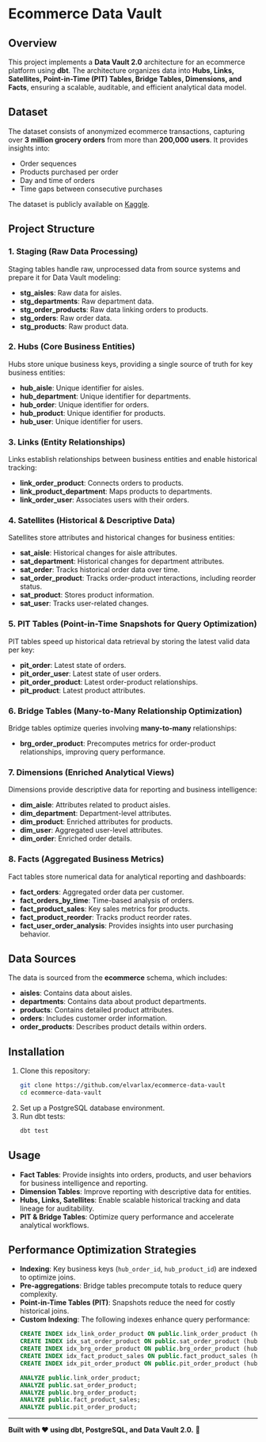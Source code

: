 # Ecommerce Data Vault

## Overview

This project implements a **Data Vault 2.0** architecture for an ecommerce platform using **dbt**. The architecture organizes data into **Hubs, Links, Satellites, Point-in-Time (PIT) Tables, Bridge Tables, Dimensions, and Facts**, ensuring a scalable, auditable, and efficient analytical data model.

## Dataset

The dataset consists of anonymized ecommerce transactions, capturing over **3 million grocery orders** from more than **200,000 users**. It provides insights into:

- Order sequences
- Products purchased per order
- Day and time of orders
- Time gaps between consecutive purchases

The dataset is publicly available on [Kaggle](https://www.kaggle.com/c/instacart-market-basket-analysis).

## Project Structure

### **1. Staging (Raw Data Processing)**

Staging tables handle raw, unprocessed data from source systems and prepare it for Data Vault modeling:

- **stg_aisles**: Raw data for aisles.
- **stg_departments**: Raw department data.
- **stg_order_products**: Raw data linking orders to products.
- **stg_orders**: Raw order data.
- **stg_products**: Raw product data.

### **2. Hubs (Core Business Entities)**

Hubs store unique business keys, providing a single source of truth for key business entities:

- **hub_aisle**: Unique identifier for aisles.
- **hub_department**: Unique identifier for departments.
- **hub_order**: Unique identifier for orders.
- **hub_product**: Unique identifier for products.
- **hub_user**: Unique identifier for users.

### **3. Links (Entity Relationships)**

Links establish relationships between business entities and enable historical tracking:

- **link_order_product**: Connects orders to products.
- **link_product_department**: Maps products to departments.
- **link_order_user**: Associates users with their orders.

### **4. Satellites (Historical & Descriptive Data)**

Satellites store attributes and historical changes for business entities:

- **sat_aisle**: Historical changes for aisle attributes.
- **sat_department**: Historical changes for department attributes.
- **sat_order**: Tracks historical order data over time.
- **sat_order_product**: Tracks order-product interactions, including reorder status.
- **sat_product**: Stores product information.
- **sat_user**: Tracks user-related changes.

### **5. PIT Tables (Point-in-Time Snapshots for Query Optimization)**

PIT tables speed up historical data retrieval by storing the latest valid data per key:

- **pit_order**: Latest state of orders.
- **pit_order_user**: Latest state of user orders.
- **pit_order_product**: Latest order-product relationships.
- **pit_product**: Latest product attributes.

### **6. Bridge Tables (Many-to-Many Relationship Optimization)**

Bridge tables optimize queries involving **many-to-many** relationships:

- **brg_order_product**: Precomputes metrics for order-product relationships, improving query performance.

### **7. Dimensions (Enriched Analytical Views)**

Dimensions provide descriptive data for reporting and business intelligence:

- **dim_aisle**: Attributes related to product aisles.
- **dim_department**: Department-level attributes.
- **dim_product**: Enriched attributes for products.
- **dim_user**: Aggregated user-level attributes.
- **dim_order**: Enriched order details.

### **8. Facts (Aggregated Business Metrics)**

Fact tables store numerical data for analytical reporting and dashboards:

- **fact_orders**: Aggregated order data per customer.
- **fact_orders_by_time**: Time-based analysis of orders.
- **fact_product_sales**: Key sales metrics for products.
- **fact_product_reorder**: Tracks product reorder rates.
- **fact_user_order_analysis**: Provides insights into user purchasing behavior.

## Data Sources

The data is sourced from the **ecommerce** schema, which includes:

- **aisles**: Contains data about aisles.
- **departments**: Contains data about product departments.
- **products**: Contains detailed product attributes.
- **orders**: Includes customer order information.
- **order_products**: Describes product details within orders.

## Installation

1. Clone this repository:
   ```sh
   git clone https://github.com/elvarlax/ecommerce-data-vault
   cd ecommerce-data-vault
   ```
2. Set up a PostgreSQL database environment.
3. Run dbt tests:
   ```sh
   dbt test
   ```

## Usage

- **Fact Tables**: Provide insights into orders, products, and user behaviors for business intelligence and reporting.
- **Dimension Tables**: Improve reporting with descriptive data for entities.
- **Hubs, Links, Satellites**: Enable scalable historical tracking and data lineage for auditability.
- **PIT & Bridge Tables**: Optimize query performance and accelerate analytical workflows.

## Performance Optimization Strategies

- **Indexing**: Key business keys (`hub_order_id`, `hub_product_id`) are indexed to optimize joins.
- **Pre-aggregations**: Bridge tables precompute totals to reduce query complexity.
- **Point-in-Time Tables (PIT)**: Snapshots reduce the need for costly historical joins.
- **Custom Indexing**: The following indexes enhance query performance:
  ```sql
  CREATE INDEX idx_link_order_product ON public.link_order_product (hub_order_id, hub_product_id);
  CREATE INDEX idx_sat_order_product ON public.sat_order_product (hub_order_id, hub_product_id);
  CREATE INDEX idx_brg_order_product ON public.brg_order_product (hub_order_id, hub_product_id);
  CREATE INDEX idx_fact_product_sales ON public.fact_product_sales (hub_product_id);
  CREATE INDEX idx_pit_order_product ON public.pit_order_product (hub_order_id, hub_product_id);
  
  ANALYZE public.link_order_product;
  ANALYZE public.sat_order_product;
  ANALYZE public.brg_order_product;
  ANALYZE public.fact_product_sales;
  ANALYZE public.pit_order_product;
  ```

---

**Built with ❤️ using dbt, PostgreSQL, and Data Vault 2.0.** 🚀